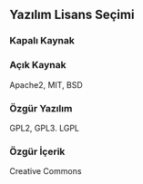 ## Yazılım Lisans Seçimi

### Kapalı Kaynak

### Açık Kaynak

Apache2, MIT, BSD

### Özgür Yazılım

GPL2, GPL3. LGPL

### Özgür İçerik

Creative Commons